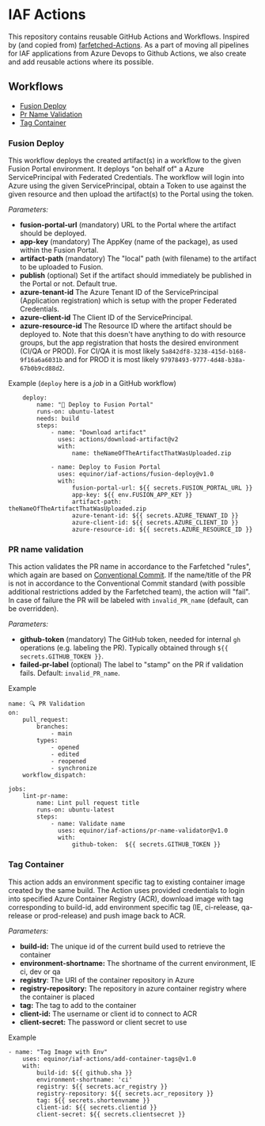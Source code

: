 # IAF Actions

This repository contains reusable GitHub Actions and Workflows. Inspired by (and copied from) [farfetched-Actions](https://github.com/equinor/farfetched-actions). As a part of moving all pipelines for IAF applications from Azure Devops to Github Actions, we also create and add reusable actions where its possible.

## Workflows

* [Fusion Deploy](#fusion-deploy)
* [Pr Name Validation](#pr-name-validation)
* [Tag Container](#tag-container)

### Fusion Deploy

This workflow deploys the created artifact(s) in a workflow to the given Fusion Portal environment. It deploys "on behalf of" a Azure ServicePrincipal with Federated Credentials.
The workflow will login into Azure using the given ServicePrincipal, obtain a Token to use against the given resource and then upload the artifact(s) to the Portal using the token.

_Parameters:_

* **fusion-portal-url** (mandatory)
URL to the Portal where the artifact should be deployed.
* **app-key** (mandatory)
The AppKey (name of the package), as used within the Fusion Portal.
* **artifact-path** (mandatory)
The "local" path (with filename) to the artifact to be uploaded to Fusion.
* **publish** (optional)
Set if the artifact should immediately be published in the Portal or not. Default true.
* **azure-tenant-id**
The Azure Tenant ID of the ServicePrincipal (Application registration) which is setup with the proper Federated Credentials.
* **azure-client-id**
The Client ID of the ServicePrincipal.
* **azure-resource-id**
The Resource ID where the artifact should be deployed to. Note that this doesn't have anything to do with resource groups, but the app registration that hosts the desired environment (CI/QA or PROD). For CI/QA it is most likely `5a842df8-3238-415d-b168-9f16a6a6031b` and for PROD it is most likely `97978493-9777-4d48-b38a-67b0b9cd88d2`.

Example (`deploy` here is a _job_ in a GitHub workflow)

```text
    deploy:
        name: "🚀 Deploy to Fusion Portal"
        runs-on: ubuntu-latest
        needs: build
        steps:
            - name: "Download artifact"
              uses: actions/download-artifact@v2
              with:
                  name: theNameOfTheArtifactThatWasUploaded.zip

            - name: Deploy to Fusion Portal
              uses: equinor/iaf-actions/fusion-deploy@v1.0
              with:
                  fusion-portal-url: ${{ secrets.FUSION_PORTAL_URL }}
                  app-key: ${{ env.FUSION_APP_KEY }}
                  artifact-path: theNameOfTheArtifactThatWasUploaded.zip
                  azure-tenant-id: ${{ secrets.AZURE_TENANT_ID }}
                  azure-client-id: ${{ secrets.AZURE_CLIENT_ID }}
                  azure-resource-id: ${{ secrets.AZURE_RESOURCE_ID }}
```

### PR name validation

This action validates the PR name in accordance to the Farfetched "rules", which again are based on [Conventional Commit](https://www.conventionalcommits.org/en/v1.0.0/).
If the name/title of the PR is not in accordance to the Conventional Commit standard (with possible additional restrictions added by the
Farfetched team), the action will "fail".
In case of failure the PR will be labeled with `invalid_PR_name` (default, can be overridden).

_Parameters:_

* **github-token** (mandatory)
The GitHub token, needed for internal `gh` operations (e.g. labeling the PR). Typically obtained through `${{ secrets.GITHUB_TOKEN }}`.
* **failed-pr-label** (optional)
The label to "stamp" on the PR if validation fails. Default: `invalid_PR_name`.

Example

```text
name: 🔍️ PR Validation
on:
    pull_request:
        branches:
            - main
        types:
            - opened
            - edited
            - reopened
            - synchronize
    workflow_dispatch:

jobs:
    lint-pr-name:
        name: Lint pull request title
        runs-on: ubuntu-latest
        steps:
            - name: Validate name
              uses: equinor/iaf-actions/pr-name-validator@v1.0
              with:
                  github-token:  ${{ secrets.GITHUB_TOKEN }}

```

### Tag Container 

This action adds an environment specific tag  to existing container image created by the same build. The Action uses provided credentials to login into specified Azure Container Registry (ACR), download image with tag corresponding to build-id, add environment specific tag (IE, ci-release, qa-release or prod-release) and push image back to ACR. 

_Parameters:_
* **build-id:** The unique id of the current build used to retrieve the container
* **environment-shortname:** The shortname of the current environment, IE ci, dev or qa
* **registry**: The URI of the container repository in Azure
* **registry-repository:** The repository in azure container registry where the container is placed
* **tag:** The tag to add to the container
* **client-id:** The username or client id to connect to ACR
* **client-secret:** The password or client secret to use

Example

```text
- name: "Tag Image with Env"
    uses: equinor/iaf-actions/add-container-tags@v1.0
    with:
        build-id: ${{ github.sha }}
        environment-shortname: 'ci'
        registry: ${{ secrets.acr_registry }}
        registry-repository: ${{ secrets.acr_repository }}
        tag: ${{ secrets.shortenvname }}
        client-id: ${{ secrets.clientid }}
        client-secret: ${{ secrets.clientsecret }}
```
